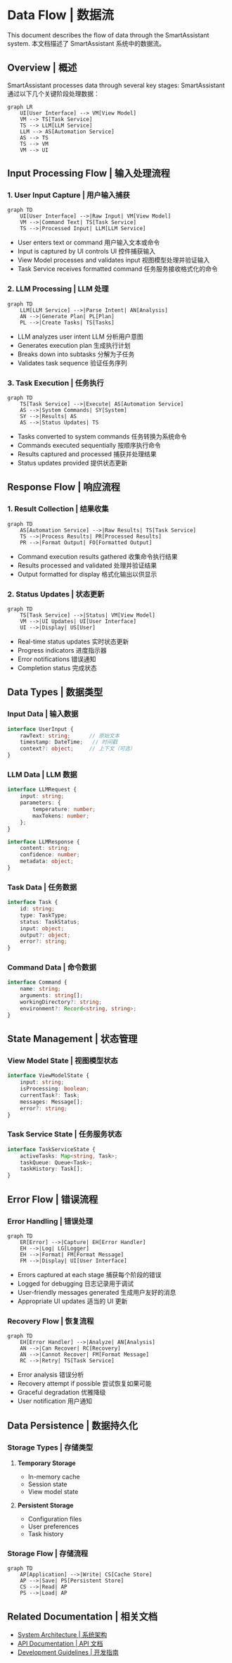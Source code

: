 # Data Flow | 数据流

This document describes the flow of data through the SmartAssistant system.
本文档描述了 SmartAssistant 系统中的数据流。

## Overview | 概述

SmartAssistant processes data through several key stages:
SmartAssistant 通过以下几个关键阶段处理数据：

```mermaid
graph LR
    UI[User Interface] --> VM[View Model]
    VM --> TS[Task Service]
    TS --> LLM[LLM Service]
    LLM --> AS[Automation Service]
    AS --> TS
    TS --> VM
    VM --> UI
```

## Input Processing Flow | 输入处理流程

### 1. User Input Capture | 用户输入捕获
```mermaid
graph TD
    UI[User Interface] -->|Raw Input| VM[View Model]
    VM -->|Command Text| TS[Task Service]
    TS -->|Processed Input| LLM[LLM Service]
```

- User enters text or command
  用户输入文本或命令
- Input is captured by UI controls
  UI 控件捕获输入
- View Model processes and validates input
  视图模型处理并验证输入
- Task Service receives formatted command
  任务服务接收格式化的命令

### 2. LLM Processing | LLM 处理
```mermaid
graph TD
    LLM[LLM Service] -->|Parse Intent| AN[Analysis]
    AN -->|Generate Plan| PL[Plan]
    PL -->|Create Tasks| TS[Tasks]
```

- LLM analyzes user intent
  LLM 分析用户意图
- Generates execution plan
  生成执行计划
- Breaks down into subtasks
  分解为子任务
- Validates task sequence
  验证任务序列

### 3. Task Execution | 任务执行
```mermaid
graph TD
    TS[Task Service] -->|Execute| AS[Automation Service]
    AS -->|System Commands| SY[System]
    SY -->|Results| AS
    AS -->|Status Updates| TS
```

- Tasks converted to system commands
  任务转换为系统命令
- Commands executed sequentially
  按顺序执行命令
- Results captured and processed
  捕获并处理结果
- Status updates provided
  提供状态更新

## Response Flow | 响应流程

### 1. Result Collection | 结果收集
```mermaid
graph TD
    AS[Automation Service] -->|Raw Results| TS[Task Service]
    TS -->|Process Results| PR[Processed Results]
    PR -->|Format Output| FO[Formatted Output]
```

- Command execution results gathered
  收集命令执行结果
- Results processed and validated
  处理并验证结果
- Output formatted for display
  格式化输出以供显示

### 2. Status Updates | 状态更新
```mermaid
graph TD
    TS[Task Service] -->|Status| VM[View Model]
    VM -->|UI Updates| UI[User Interface]
    UI -->|Display| US[User]
```

- Real-time status updates
  实时状态更新
- Progress indicators
  进度指示器
- Error notifications
  错误通知
- Completion status
  完成状态

## Data Types | 数据类型

### Input Data | 输入数据
```typescript
interface UserInput {
    rawText: string;      // 原始文本
    timestamp: DateTime;   // 时间戳
    context?: object;     // 上下文（可选）
}
```

### LLM Data | LLM 数据
```typescript
interface LLMRequest {
    input: string;
    parameters: {
        temperature: number;
        maxTokens: number;
    };
}

interface LLMResponse {
    content: string;
    confidence: number;
    metadata: object;
}
```

### Task Data | 任务数据
```typescript
interface Task {
    id: string;
    type: TaskType;
    status: TaskStatus;
    input: object;
    output?: object;
    error?: string;
}
```

### Command Data | 命令数据
```typescript
interface Command {
    name: string;
    arguments: string[];
    workingDirectory?: string;
    environment?: Record<string, string>;
}
```

## State Management | 状态管理

### View Model State | 视图模型状态
```typescript
interface ViewModelState {
    input: string;
    isProcessing: boolean;
    currentTask?: Task;
    messages: Message[];
    error?: string;
}
```

### Task Service State | 任务服务状态
```typescript
interface TaskServiceState {
    activeTasks: Map<string, Task>;
    taskQueue: Queue<Task>;
    taskHistory: Task[];
}
```

## Error Flow | 错误流程

### Error Handling | 错误处理
```mermaid
graph TD
    ER[Error] -->|Capture| EH[Error Handler]
    EH -->|Log| LG[Logger]
    EH -->|Format| FM[Format Message]
    FM -->|Display| UI[User Interface]
```

- Errors captured at each stage
  捕获每个阶段的错误
- Logged for debugging
  日志记录用于调试
- User-friendly messages generated
  生成用户友好的消息
- Appropriate UI updates
  适当的 UI 更新

### Recovery Flow | 恢复流程
```mermaid
graph TD
    EH[Error Handler] -->|Analyze| AN[Analysis]
    AN -->|Can Recover| RC[Recovery]
    AN -->|Cannot Recover| FM[Format Message]
    RC -->|Retry| TS[Task Service]
```

- Error analysis
  错误分析
- Recovery attempt if possible
  尝试恢复如果可能
- Graceful degradation
  优雅降级
- User notification
  用户通知

## Data Persistence | 数据持久化

### Storage Types | 存储类型
1. **Temporary Storage**
   - In-memory cache
   - Session state
   - View model state

2. **Persistent Storage**
   - Configuration files
   - User preferences
   - Task history

### Storage Flow | 存储流程
```mermaid
graph TD
    AP[Application] -->|Write| CS[Cache Store]
    AP -->|Save| PS[Persistent Store]
    CS -->|Read| AP
    PS -->|Load| AP
```

## Related Documentation | 相关文档
- [System Architecture | 系统架构](/docs/architecture/system-architecture.md)
- [API Documentation | API 文档](/docs/api/core-services.md)
- [Development Guidelines | 开发指南](/docs/guides/development-guidelines.md)
